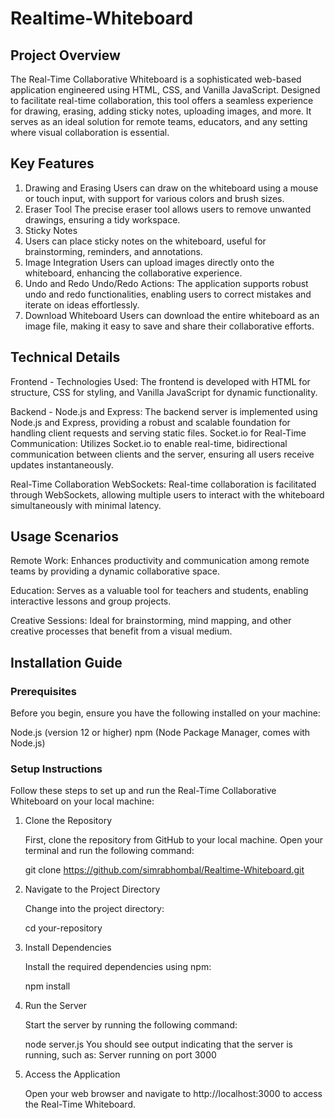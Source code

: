 # **Realtime-Whiteboard**

## **Project Overview**
The Real-Time Collaborative Whiteboard is a sophisticated web-based application engineered using HTML, CSS, and Vanilla JavaScript. Designed to facilitate real-time collaboration, this tool offers a seamless experience for drawing, erasing, adding sticky notes, uploading images, and more. It serves as an ideal solution for remote teams, educators, and any setting where visual collaboration is essential.

## **Key Features**
1. Drawing and Erasing
   Users can draw on the whiteboard using a mouse or touch input, with support for various colors and brush sizes.
2. Eraser Tool
   The precise eraser tool allows users to remove unwanted drawings, ensuring a tidy workspace.
3. Sticky Notes
4. Users can place sticky notes on the whiteboard, useful for brainstorming, reminders, and annotations.
5. Image Integration
   Users can upload images directly onto the whiteboard, enhancing the collaborative experience.
6. Undo and Redo
   Undo/Redo Actions: The application supports robust undo and redo functionalities, enabling users to correct mistakes and     iterate on ideas effortlessly.
7. Download Whiteboard
   Users can download the entire whiteboard as an image file, making it easy to save and share their collaborative efforts.


## **Technical Details**

Frontend - 
Technologies Used: The frontend is developed with HTML for structure, CSS for styling, and Vanilla JavaScript for dynamic functionality.


Backend - 
Node.js and Express: The backend server is implemented using Node.js and Express, providing a robust and scalable foundation for handling client requests and serving static files.
Socket.io for Real-Time Communication: Utilizes Socket.io to enable real-time, bidirectional communication between clients and the server, ensuring all users receive updates instantaneously.

Real-Time Collaboration
WebSockets: Real-time collaboration is facilitated through WebSockets, allowing multiple users to interact with the whiteboard simultaneously with minimal latency.

## **Usage Scenarios**

Remote Work: Enhances productivity and communication among remote teams by providing a dynamic collaborative space.

Education: Serves as a valuable tool for teachers and students, enabling interactive lessons and group projects.

Creative Sessions: Ideal for brainstorming, mind mapping, and other creative processes that benefit from a visual medium.

## Installation Guide
### Prerequisites

Before you begin, ensure you have the following installed on your machine:

Node.js (version 12 or higher)
npm (Node Package Manager, comes with Node.js)

### Setup Instructions

Follow these steps to set up and run the Real-Time Collaborative Whiteboard on your local machine:

1. Clone the Repository

   First, clone the repository from GitHub to your local machine. Open your terminal and run the following command:
   
   git clone https://github.com/simrabhombal/Realtime-Whiteboard.git

2. Navigate to the Project Directory

   Change into the project directory:

   cd your-repository

3. Install Dependencies

   Install the required dependencies using npm:

   npm install

4. Run the Server

   Start the server by running the following command:

   node server.js
   You should see output indicating that the server is running, such as:
   Server running on port 3000
   
5. Access the Application

   Open your web browser and navigate to http://localhost:3000 to access the Real-Time Whiteboard.

